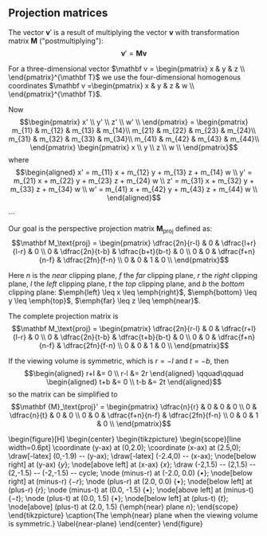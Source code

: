 ## Projection matrices

The vector $\mathbf v'$ is a result of multiplying the vector $\mathbf v$  with transformation matrix $\mathbf M$ ("postmultiplying"):
$$\mathbf v' = \mathbf M \mathbf v$$

For a three-dimensional vector 
$\mathbf v = \begin{pmatrix}
x & y & z \\
\end{pmatrix}^{\mathbf T}$
we use the four-dimensional homogenous coordinates
$\mathbf v =\begin{pmatrix}
x & y & z & w \\
\end{pmatrix}^{\mathbf T}$.

Now
$$\begin{pmatrix}
x' \\
y' \\
z' \\ 
w' \\
\end{pmatrix}
= \begin{pmatrix}
m_{11} & m_{12} & m_{13} & m_{14}\\
m_{21} & m_{22} & m_{23} & m_{24}\\
m_{31} & m_{32} & m_{33} & m_{34}\\
m_{41} & m_{42} & m_{43} & m_{44}\\
\end{pmatrix}
\begin{pmatrix}
x \\
y \\
z \\
w \\
\end{pmatrix}$$
where
$$\begin{aligned}
x' = m_{11} x + m_{12} y + m_{13} z + m_{14} w \\
y' = m_{21} x + m_{22} y + m_{23} z + m_{24} w \\
z' = m_{31} x + m_{32} y + m_{33} z + m_{34} w \\
w' = m_{41} x + m_{42} y + m_{43} z + m_{44} w \\
\end{aligned}$$

$\cdots$

Our goal is the perspective projection matrix $\mathbf M_\text{proj}$ defined as:
$$\mathbf M_\text{proj} = \begin{pmatrix}
\dfrac{2n}{r-l} & 0 & \dfrac{l+r}{l-r}  & 0 \\
0 & \dfrac{2n}{t-b}  & \dfrac{b+t}{b-t}  & 0 \\
0 & 0 & \dfrac{f+n}{n-f} & \dfrac{2fn}{f-n}  \\
0 & 0 & 1 & 0 \\
\end{pmatrix}$$

Here $n$ is the *near* clipping plane, $f$ the *far* clipping plane, $r$ the *right* clipping plane, $l$ the *left* clipping plane, $t$ the  *top* clipping plane, and $b$ the *bottom* clipping plane:
$\emph{left} \leq x \leq \emph{right}$,
$\emph{bottom} \leq y \leq \emph{top}$,
$\emph{far} \leq z \leq \emph{near}$.

The complete projection matrix is
$$\mathbf M_\text{proj} = \begin{pmatrix}
\dfrac{2n}{r-l} & 0 & \dfrac{r+l}{l-r} & 0 \\
0 & \dfrac{2n}{t-b} & \dfrac{t+b}{b-t} & 0 \\
0 & 0 & \dfrac{f+n}{n-f} & \dfrac{2fn}{f-n} \\
0 & 0 & 1 & 0 \\
\end{pmatrix}$$


If the viewing volume is symmetric, which is $r = -l$ and $t= -b$, then
$$\begin{aligned}
r+l &= 0 \\
r-l &= 2r
\end{aligned}
\qquad\qquad
\begin{aligned}
t+b &= 0 \\
t-b &= 2t
\end{aligned}$$
so the matrix can be simplified to
$$\mathbf {M}_\text{proj}' = \begin{pmatrix}
\dfrac{n}{r} & 0 & 0 & 0 \\
0 & \dfrac{n}{t} & 0 & 0 \\
0 & 0 & \dfrac{f+n}{n-f} & \dfrac{2fn}{f-n} \\
0 & 0 & 1 & 0 \\
\end{pmatrix}$$

\begin{figure}[H]
\begin{center}
\begin{tikzpicture} 
\begin{scope}[line width=0.6pt]
\coordinate (y-ax) at (0,2.0);
\coordinate (x-ax) at (2.5,0);
\draw[-latex] (0,-1.9) -- (y-ax);
\draw[-latex] (-2.4,0) -- (x-ax);
\node[below right] at (y-ax) {$y$};
\node[above left] at (x-ax) {$x$};
\draw (-2,1.5) -- (2,1.5) -- (2,-1.5) -- (-2,-1.5) -- cycle;
\node (minus-r) at (-2.0, 0.0) {$\bullet$};
\node[below right] at (minus-r) {$-r$};
\node (plus-r) at (2.0, 0.0) {$\bullet$};
\node[below left] at (plus-r) {$r$};
\node (minus-t) at  (0.0, -1.5) {$\bullet$};
\node[above left] at (minus-t) {$-t$};
\node (plus-t) at (0.0, 1.5) {$\bullet$};
\node[below left] at (plus-t) {$t$};
\node[above] (plus-t) at (2.0, 1.5) {\emph{near} plane $n$};
\end{scope} \end{tikzpicture}
\caption{The \emph{near} plane when the viewing volume is symmetric.}
\label{near-plane}
\end{center}
\end{figure}




